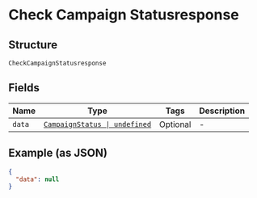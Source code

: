 
# Check Campaign Statusresponse

## Structure

`CheckCampaignStatusresponse`

## Fields

| Name | Type | Tags | Description |
|  --- | --- | --- | --- |
| `data` | [`CampaignStatus \| undefined`](../../doc/models/campaign-status.md) | Optional | - |

## Example (as JSON)

```json
{
  "data": null
}
```


